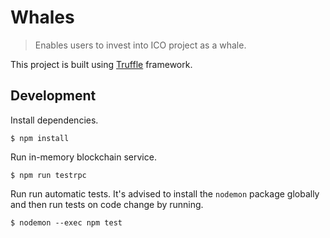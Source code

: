 # Whales

> Enables users to invest into ICO project as a whale.

This project is built using [Truffle](http://truffleframework.com/) framework.

## Development

Install dependencies.

```
$ npm install
```

Run in-memory blockchain service.

```
$ npm run testrpc
```

Run run automatic tests. It's advised to install the `nodemon` package globally and then run tests on code change by running.

```
$ nodemon --exec npm test
```
